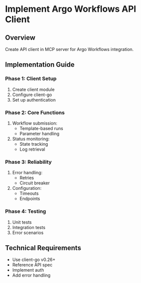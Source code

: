 # Implement Argo Workflows API Client

## Overview
Create API client in MCP server for Argo Workflows integration.

## Implementation Guide

### Phase 1: Client Setup
1. Create client module
2. Configure client-go
3. Set up authentication

### Phase 2: Core Functions
1. Workflow submission:
   - Template-based runs
   - Parameter handling
2. Status monitoring:
   - State tracking
   - Log retrieval

### Phase 3: Reliability
1. Error handling:
   - Retries
   - Circuit breaker
2. Configuration:
   - Timeouts
   - Endpoints

### Phase 4: Testing
1. Unit tests
2. Integration tests
3. Error scenarios

## Technical Requirements
- Use client-go v0.26+
- Reference API spec
- Implement auth
- Add error handling